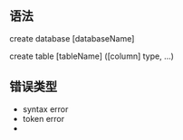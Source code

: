 ## 语法
create database [databaseName]

create table [tableName] ([column] type, ...)

## 错误类型
- syntax error
- token error
- 